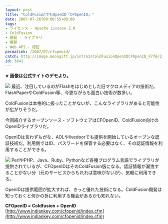 ```yaml
---
layout: post
title: "ColdFusionでもOpenID「CFOpenID」"
date: 2007-07-26T09:00:55+09:00
tags: 
- ライセンス - Apache License 2.0
- ColdFusion
- 開発 - ライブラリ
- 開発
- Web API - 認証
permalink: /2007/07/cfopenid/
catch: http://image.moongift.jp/intro3/ColdFusionOpenIDCFOpenID_F776/2_thumb.png
id: 3841
---
```

 **※ 画像は公式サイトのデモより。**  
  
[![](http://image.moongift.jp/intro3/ColdFusionOpenIDCFOpenID_F776/3_thumb.png)](http://image.moongift.jp/intro3/ColdFusionOpenIDCFOpenID_F776/34.png) 最近、注目しているのがFlashをはじめとした旧マクロメディアの技術だ。FlashPaperやColdFusion等、今更ながらも面白い技術が数多い。   
  
ColdFusionは本格的に扱ったことがないが、こんなライブラリがあると可能性が広がりそうだ。   
  
今回紹介するオープンソース・ソフトウェアはCFOpenID、ColdFusion向けのOpenIDライブラリだ。   
  
<!--more-->  
  
OpenIDは言わずもがな、AOLやlivedoorでも提供を開始しているオープンな認証技術だ。利用側ではID、パスワードを保管する必要はなく、その認証情報を利用することができる。   
  
[![](http://image.moongift.jp/intro3/ColdFusionOpenIDCFOpenID_F776/2_thumb.png)](http://image.moongift.jp/intro3/ColdFusionOpenIDCFOpenID_F776/22.png) PerlやPHP、Java、Ruby、Pythonなど各種プログラム言語でライブラリが提供されているが、CFOpenIDはそのColdFusion版になる。認証情報が漏洩することがない分（元のサービスからもれれば意味がないが）、気軽に利用できる。   
  
OpenIDは提供範囲が拡大すれば、きっと優れた技術になる。ColdFusion開発は知っておくと何かの折に利用する機会があるかも知れない。   
  
**CFOpenID = Coldfusion + OpenID**  
[http://www.indiankey.com/cfopenid/index.cfm](http://www.indiankey.com/cfopenid/index.cfm)